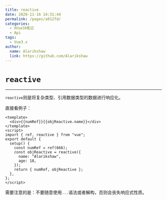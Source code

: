 ```yaml
---
title: reactive
date: 2020-11-16 14:31:44
permalink: /pages/a912fd/
categories:
  - 《Vue3》笔记
  - Api
tags: 
  - Vue3.x
author: 
  name: Alarikshaw
  link: https://github.com/Alarikshaw
---
```


# `reactive`

------

`reactive`则是将复杂类型、引用数据类型的数据进行响应化。

直接看例子：

```vue
<template>
  <div>{{numRef}}{{objReactive.name}}</div>
</template>
<script>
import { ref, reactive } from "vue";
export default {
  setup() {
    const numRef = ref(666);
    const objReactive = reactive({
      name: "Alarikshaw",
      age: 18,
    });
    return { numRef, objReactive };
  },
};
</script>
```

需要注意的是：不要随意使用`...`语法或者解构，否则会丧失响应式性质。